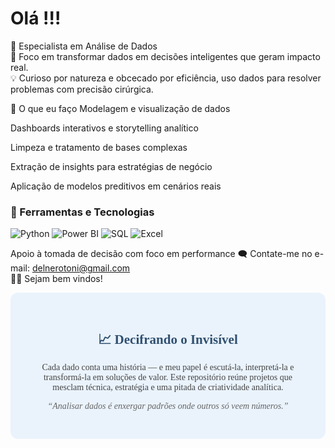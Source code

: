 # Olá !!! 
🔎 Especialista em Análise de Dados<br/> 🎯 Foco em transformar dados em decisões inteligentes que geram impacto real.<br/> 💡 Curioso por natureza e obcecado por eficiência, uso dados para resolver problemas com precisão cirúrgica.

🚀 O que eu faço
Modelagem e visualização de dados

Dashboards interativos e storytelling analítico

Limpeza e tratamento de bases complexas

Extração de insights para estratégias de negócio

Aplicação de modelos preditivos em cenários reais

### 🧰 Ferramentas e Tecnologias

![Python](https://img.shields.io/badge/Python-3776AB?style=for-the-badge&logo=python&logoColor=white)
![Power BI](https://img.shields.io/badge/Power%20BI-F2C811?style=for-the-badge&logo=powerbi&logoColor=black)
![SQL](https://img.shields.io/badge/SQL-4479A1?style=for-the-badge&logo=postgresql&logoColor=white)
![Excel](https://img.shields.io/badge/Excel-217346?style=for-the-badge&logo=microsoft-excel&logoColor=white)

Apoio à tomada de decisão com foco em performance
🗨️ Contate-me no e-mail: delnerotoni@gmail.com <br/>
🤝🏼  Sejam bem vindos!

<div align="center" style="background:#eaf3fc; padding:30px; border-radius:12px; font-family:Verdana;">
  <h2 style="color:#305070;">📈 Decifrando o Invisível</h2>
  <p style="color:#444; max-width:700px;">Cada dado conta uma história — e meu papel é escutá-la, interpretá-la e transformá-la em soluções de valor. Este repositório reúne projetos que mesclam técnica, estratégia e uma pitada de criatividade analítica.</p>
  <p style="color:#666; font-style:italic;">“Analisar dados é enxergar padrões onde outros só veem números.”</p>
</div>

